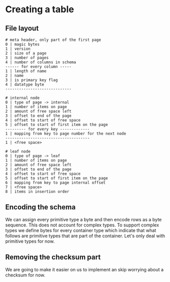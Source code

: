 # Creating a table


## File layout

```
# meta header, only part of the first page
0 | magic bytes
1 | version
2 | size of a page
3 | number of pages
4 | number of columns in schema
------ for every column -----
1 | length of name
2 | name
3 | is primary key flag
4 | datatype byte
-----------------------------

```
```
# internal node
0 | type of page -> internal
1 | number of items on page
2 | amount of free space left
3 | offset to end of the page
4 | offset to start of free space
5 | offset to start of first item on the page
--------- for every key -------------
1 | mapping from key to page number for the next node
-------------------------------------
1 | <free space>
```

```
# leaf node
0 | type of page -> leaf
1 | number of items on page
2 | amount of free space left
3 | offset to end of the page
4 | offset to start of free space
5 | offset to start of first item on the page
6 | mapping from key to page internal offset
7 | <free space>
8 | items in insertion order

```

## Encoding the schema

We can assign every primitive type a byte and then encode rows as a byte sequence. This does not account for complex
types. To support complex types we define bytes for every container type which indicate that what follows are primitive
types that are part of the container. Let's only deal with primitive types for now.

## Removing the checksum part

We are going to make it easier on us to implement an skip worrying about a checksum for now.
